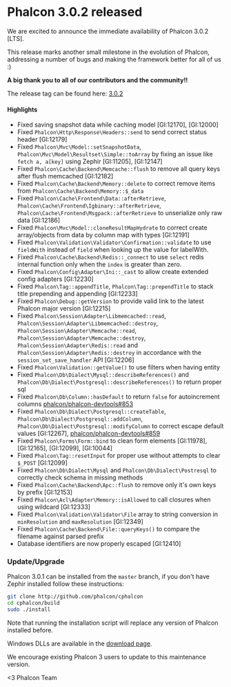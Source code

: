 Phalcon 3.0.2 released
======================

We are excited to announce the immediate availability of Phalcon 3.0.2 [LTS].

This release marks another small milestone in the evolution of Phalcon, addressing a number of bugs and making the framework better for all of us :)

**A big thank you to all of our contributors and the community!!**

The release tag can be found here: [3.0.2](https://github.com/phalcon/cphalcon/releases/tag/v3.0.2)

#### Highlights

- Fixed saving snapshot data while caching model [GI:12170], [GI:12000]
- Fixed `Phalcon\Http\Response\Headers::send` to send correct status header [GI:12179]
- Fixed `Phalcon\Mvc\Model::setSnapshotData`, `Phalcon\Mvc\Model\Resultset\Simple::toArray` by fixing an issue like `fetch a, a[key]` using Zephir [GI:11205], [GI:12147]
- Fixed `Phalcon\Cache\Backend\Memcache::flush` to remove all query keys after flush memcached [GI:12182]
- Fixed `Phalcon\Cache\Backend\Memory::delete` to correct remove items from  `Phalcon\Cache\Backend\Memory::$_data`
- Fixed `Phalcon\Cache\Frontend\Data::afterRetrieve`, `Phalcon\Cache\Frontend\Igbinary::afterRetrieve`, `Phalcon\Cache\Frontend\Msgpack::afterRetrieve` to unserialize only raw data [GI:12186]
- Fixed `Phalcon\Mvc\Model::cloneResultMapHydrate` to correct create array/objects from data by column map with types [GI:12191]
- Fixed `Phalcon\Validation\Validator\Confirmation::validate` to use `fieldWith` instead of `field` when looking up the value for labelWith.
- Fixed `Phalcon\Cache\Backend\Redis::_connect` to use `select` redis internal function only when the `index` is greater than zero.
- Fixed `Phalcon\Config\Adapter\Ini::_cast` to allow create extended config adapters [GI:12230]
- Fixed `Phalcon\Tag::appendTitle`, `Phalcon\Tag::prependTitle` to stack title prepending and appending [GI:12233]
- Fixed `Phalcon\Debug::getVersion` to provide valid link to the latest Phalcon major version [GI:12215]
- Fixed `Phalcon\Session\Adapter\Libmemcached::read`, `Phalcon\Session\Adapter\Libmemcached::destroy`, `Phalcon\Session\Adapter\Memcache::read`, `Phalcon\Session\Adapter\Memcache::destroy`, `Phalcon\Session\Adapter\Redis::read` and `Phalcon\Session\Adapter\Redis::destroy` in accordance with the `session_set_save_handler` API [GI:12206]
- Fixed `Phalcon\Validation::getValue()` to use filters when having entity
- Fixed `Phalcon\Db\Dialect\Mysql::describeReferences()` and `Phalcon\Db\Dialect\Postgresql::describeReferences()` to return proper sql
- Fixed `Phalcon\Db\Column::hasDefault` to return `false` for autoincrement columns [phalcon/phalcon-devtools#853](https://github.com/phalcon/phalcon-devtools/issues/853)
- Fixed `Phalcon\Db\Dialect\Postgresql::createTable`, `Phalcon\Db\Dialect\Postgresql::addColumn`, `Phalcon\Db\Dialect\Postgresql::modifyColumn` to correct escape default values [GI:12267], [phalcon/phalcon-devtools#859](https://github.com/phalcon/phalcon-devtools/issues/859)
- Fixed `Phalcon\Forms\Form::bind` to clean form elements [GI:11978], [GI:12165], [GI:12099], [GI:10044]
- Fixed `Phalcon\Tag::resetInput` for proper use without attempts to clear `$_POST` [GI:12099]
- Fixed `Phalcon\Db\Dialect\Mysql` and `Phalcon\Db\Dialect\Postresql` to correctly check schema in missing methods
- Fixed `Phalcon\Cache\Backend\Apc::flush` to remove only it's own keys by prefix [GI:12153]
- Fixed `Phalcon\Acl\Adapter\Memory::isAllowed` to call closures when using wildcard [GI:12333]
- Fixed `Phalcon\Validation\Validator\File` array to string conversion in `minResolution` and `maxResolution` [GI:12349]
- Fixed `Phalcon\Cache\Backend\File::queryKeys()` to compare the filename against parsed prefix
- Database identifiers are now properly escaped [GI:12410]


### Update/Upgrade

Phalcon 3.0.1 can be installed from the `master` branch, if you don't have Zephir installed follow these instructions:

```sh
git clone http://github.com/phalcon/cphalcon
cd cphalcon/build
sudo ./install
```

Note that running the installation script will replace any version of Phalcon installed before.

Windows DLLs are available in the [download page](https://phalconphp.com/en/download/windows).

We encourage existing Phalcon 3 users to update to this maintenance version.

<3 Phalcon Team
